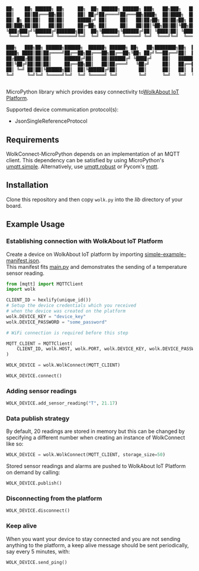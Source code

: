 ```sh

██╗    ██╗ ██████╗ ██╗     ██╗  ██╗ ██████╗ ██████╗ ███╗   ██╗███╗   ██╗███████╗ ██████╗████████╗
██║    ██║██╔═══██╗██║     ██║ ██╔╝██╔════╝██╔═══██╗████╗  ██║████╗  ██║██╔════╝██╔════╝╚══██╔══╝
██║ █╗ ██║██║   ██║██║     █████╔╝ ██║     ██║   ██║██╔██╗ ██║██╔██╗ ██║█████╗  ██║        ██║   
██║███╗██║██║   ██║██║     ██╔═██╗ ██║     ██║   ██║██║╚██╗██║██║╚██╗██║██╔══╝  ██║        ██║   
╚███╔███╔╝╚██████╔╝███████╗██║  ██╗╚██████╗╚██████╔╝██║ ╚████║██║ ╚████║███████╗╚██████╗   ██║   
 ╚══╝╚══╝  ╚═════╝ ╚══════╝╚═╝  ╚═╝ ╚═════╝ ╚═════╝ ╚═╝  ╚═══╝╚═╝  ╚═══╝╚══════╝ ╚═════╝   ╚═╝   
                                                                                                 
███╗   ███╗██╗ ██████╗██████╗  ██████╗ ██████╗ ██╗   ██╗████████╗██╗  ██╗ ██████╗ ███╗   ██╗     
████╗ ████║██║██╔════╝██╔══██╗██╔═══██╗██╔══██╗╚██╗ ██╔╝╚══██╔══╝██║  ██║██╔═══██╗████╗  ██║     
██╔████╔██║██║██║     ██████╔╝██║   ██║██████╔╝ ╚████╔╝    ██║   ███████║██║   ██║██╔██╗ ██║     
██║╚██╔╝██║██║██║     ██╔══██╗██║   ██║██╔═══╝   ╚██╔╝     ██║   ██╔══██║██║   ██║██║╚██╗██║     
██║ ╚═╝ ██║██║╚██████╗██║  ██║╚██████╔╝██║        ██║      ██║   ██║  ██║╚██████╔╝██║ ╚████║     
╚═╝     ╚═╝╚═╝ ╚═════╝╚═╝  ╚═╝ ╚═════╝ ╚═╝        ╚═╝      ╚═╝   ╚═╝  ╚═╝ ╚═════╝ ╚═╝  ╚═══╝     
                                                                                                 

```
MicroPython library which provides easy connectivity to[WolkAbout IoT Platform](https://demo.wolkabout.com/#/login).

Supported device communication protocol(s):
- JsonSingleReferenceProtocol

## Requirements

WolkConnect-MicroPython depends on an implementation of an MQTT client. This dependency can be satisfied by using MicroPython's [umqtt.simple](https://github.com/micropython/micropython-lib/tree/master/umqtt.simple). Alternatively, use [umqtt.robust](https://github.com/micropython/micropython-lib/tree/master/umqtt.robust) or Pycom's [mqtt](https://github.com/pycom/pycom-libraries/blob/master/lib/mqtt/mqtt.py).

## Installation

Clone this repository and then copy ``wolk.py`` into the *lib* directory of your board.

## Example Usage

### Establishing connection with WolkAbout IoT Platform

Create a device on WolkAbout IoT platform by importing [simple-example-manifest.json](https://github.com/Wolkabout/WolkConnect-MicroPython/blob/master/examples/simple/simple-example-manifest.json).<br />
This manifest fits [main.py](https://github.com/Wolkabout/WolkConnect-MicroPython/blob/master/examples/simple/main.py) and demonstrates the sending of a temperature sensor reading.

```python
from [mqtt] import MQTTClient
import wolk

CLIENT_ID = hexlify(unique_id())
# Setup the device credentials which you received
# when the device was created on the platform
wolk.DEVICE_KEY = "device_key"
wolk.DEVICE_PASSWORD = "some_password"

# WiFi connection is required before this step

MQTT_CLIENT = MQTTClient(
    CLIENT_ID, wolk.HOST, wolk.PORT, wolk.DEVICE_KEY, wolk.DEVICE_PASSWORD
)

WOLK_DEVICE = wolk.WolkConnect(MQTT_CLIENT)

WOLK_DEVICE.connect()
```

### Adding sensor readings
```python
WOLK_DEVICE.add_sensor_reading("T", 21.17)
```

### Data publish strategy
By default, 20 readings are stored in memory but this can be changed by specifying a different number when creating an instance of WolkConnect like so:

```python
WOLK_DEVICE = wolk.WolkConnect(MQTT_CLIENT, storage_size=50)
```

Stored sensor readings and alarms are pushed to WolkAbout IoT Platform on demand by calling:

```python
WOLK_DEVICE.publish()
```

### Disconnecting from the platform
```python
WOLK_DEVICE.disconnect()
```

### Keep alive
When you want your device to stay connected and you are not sending anything to the platform, a keep alive message should be sent periodically, say every 5 minutes, with:
```python
WOLK_DEVICE.send_ping()
```
